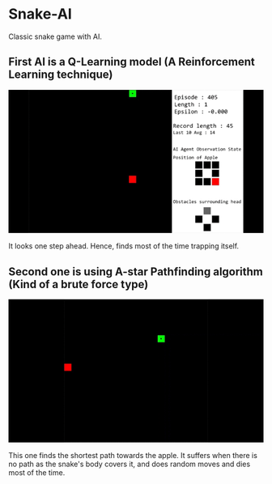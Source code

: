 # Snake-AI
Classic snake game with AI. 

## First AI is a Q-Learning model (A Reinforcement Learning technique)

![](gameplay1.gif)

It looks one step ahead. Hence, finds most of the time trapping itself.


## Second one is using A-star Pathfinding algorithm (Kind of a brute force type)

![](gameplay2.gif)

This one finds the shortest path towards the apple. It suffers when there is no path as the snake's body covers it, and does random moves and dies most of the time.
